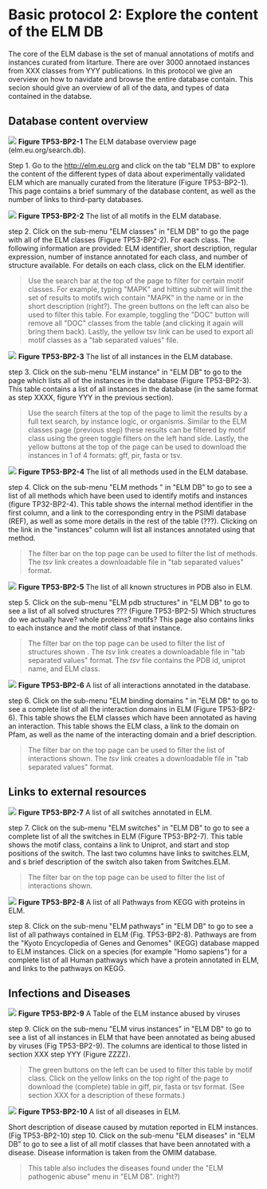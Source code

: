 # Basic protocol 2: Explore the content of the ELM DB

The core of the ELM dabase is the set of manual annotations of motifs and
instances curated from litarture. There are over 3000 annotaed instances from
XXX classes from YYY publications. In this protocol we give an overview on how
to navidate and browse the entire database contain. This secion should give an
overview of all of the data, and types of data contained in the databse.

## Database content overview

![](Figures/TP53_basic_protocol_2/search.png)
**Figure TP53-BP2-1** The ELM database overview page (elm.eu.org/search.db).

Step 1. Go to the http://elm.eu.org and click on the tab "ELM DB" to explore the
content of the different types of data about experimentally validated ELM which
are manually curated from the literature (Figure TP53-BP2-1). This page
contains a brief summary of the database content, as well as the number of
links to third-party databases.

![](Figures/TP53_basic_protocol_2/search_results.png)
**Figure TP53-BP2-2** The list of all motifs in the ELM database.

step 2. Click on the sub-menu "ELM classes" in "ELM DB" to go the page with all
of the ELM classes (Figure TP53-BP2-2).  For each class.  The following
information are provided: ELM identifier, short description, regular
expression, number of instance annotated for each class, and number of
structure available. For details on each class, click on the ELM
identifier.

> Use the search bar at the top of the page to filter for certain motif
> classes. For example, typing "MAPK" and hitting submit will limit the set of
> results to motifs wich contain "MAPK" in the name or in the short description
> (right?). The green buttons on the left can also be used to filter this
> table. For example, toggling the "DOC" button will remove all "DOC" classes
> from the table (and clicking it again will bring them back). Lastly, the
> yellow tsv link can be used to export all motif classes as a "tab separated
> values" file.


![](Figures/TP53_basic_protocol_2/instances.png)
**Figure TP53-BP2-3** The list of all instances in the ELM database.

step 3. Click on the sub-menu "ELM instance" in "ELM DB" to go to 
the page which lists all of the instances in the database (Figure TP53-BP2-3).
This table contains a list of all instances in the database (in the same format
as step XXXX, figure YYY in the previous section).

> Use the search filters at the top of the page to limit the results by a
> full text search, by instance logic, or organisms. Similar to the ELM classes
> page (previous step) these results can be filtered by motif class using the
> green toggle filters on the left hand side. Lastly, the yellow buttons at the
> top of the page can be used to download the instances in 1 of 4 formats: gff,
> pir, fasta or tsv.

![](Figures/TP53_basic_protocol_2/methods.png)
**Figure TP53-BP2-4** The list of all methods used in the ELM database.

step 4. Click on the sub-menu "ELM methods " in "ELM DB" to go to see a list
of all methods which have been used to identify motifs and instances (figure
TP32-BP2-4). This table shows the internal method identifier in the first
column, and a link to the corresponding entry in the PSIMI database (REF), as
well as some more details in the rest of the table (???).
Clicking on the link in the "instances" column will list all instances
annotated using that method.

> The filter bar on the top page can be used to filter the list of methods. The
> *tsv* link creates a downloadable file in "tab separated values" format.

![](Figures/TP53_basic_protocol_2/pdbs.png)
**Figure TP53-BP2-5** The list of all known structures in PDB also in ELM.

step 5. Click on the sub-menu "ELM pdb structures" in "ELM DB" to go to see a
list of all solved structures ??? (Figure TP53-BP2-5) Which structures do we
actually have? whole proteins? motifs? This page also contains links to each
instance and the motif class of that instance.

> The filter bar on the top page can be used to filter the list of structures
> shown . The *tsv* link creates a downloadable file in "tab separated
> values" format. The *tsv* file contains the PDB id, uniprot name, and ELM class. 


![](Figures/TP53_basic_protocol_2/interactions.png)
**Figure TP53-BP2-6** A list of all interactions annotated in the database.

step 6. Click on the sub-menu "ELM binding domains " in "ELM DB" to go to see a
complete list of all the interaction domains in ELM (Figure TP53-BP2-6).
This table shows the ELM classes which have been annotated as having an
interaction. This table shows the ELM class, a link to the domain on Pfam, as
well as the name of the interacting domain and a brief description.

> The filter bar on the top page can be used to filter the list of interactions
> shown. The *tsv* link creates a downloadable file in "tab separated
> values" format.

## Links to external resources

![](Figures/TP53_basic_protocol_2/switches.png)
**Figure TP53-BP2-7** A list of all switches annotated in ELM.

step 7. Click on the sub-menu "ELM switches" in "ELM DB" to go to see a
complete list of all the switches in ELM (Figure TP53-BP2-7). This table shows
the motif class, contains a link to Uniprot, and start and stop positions of
the switch. The last two columns have links to switches.ELM, and s brief
description of the switch also taken from Switches.ELM.


> The filter bar on the top page can be used to filter the list of interactions
> shown. 


![](Figures/TP53_basic_protocol_2/pathways.png)
**Figure TP53-BP2-8** A list of all Pathways from KEGG with proteins in ELM.

step 8. Click on the sub-menu "ELM pathways" in "ELM DB" to go to see a list of
all pathways contained in ELM (Fig. TP53-BP2-8). Pathways are from the "Kyoto
Encyclopedia of Genes and Genomes" (KEGG) database mapped to ELM instances.
Click on a species (for example "Homo sapiens") for a complete list of all Human
pathways which have a protein annotated in ELM, and links to the pathways on KEGG.

## Infections and Diseases

![](Figures/TP53_basic_protocol_2/viruses.png)
**Figure TP53-BP2-9** A Table of the ELM instance abused by viruses 

step 9. Click on the sub-menu "ELM virus instances" in "ELM DB" to go to see a
list of all instances in ELM that have been annotated as being abused by
viruses (Fig TP53-BP2-9). The columns are identical to those listed in section
XXX step YYY (Figure ZZZZ).

> The green buttons on the left can be used to filter this
> table by motif class. Click on the yellow links on the top right of the page
> to download the (complete) table in giff, pir, fasta or tsv format. (See
> section XXX for a description of these formats.)


![](Figures/TP53_basic_protocol_2/diseases.png)
**Figure TP53-BP2-10** A list of all diseases in ELM. 

Short description of disease caused by mutation reported in ELM instances. (Fig TP53-BP2-10)
step 10. Click on the sub-menu "ELM diseases" in "ELM DB" to go to see a list
of all motif classes that have been annotated with a disease. Disease
information is taken from the OMIM database.

> This table also includes the diseases found under the "ELM pathogenic
> abuse" menu in "ELM DB". (right?)
